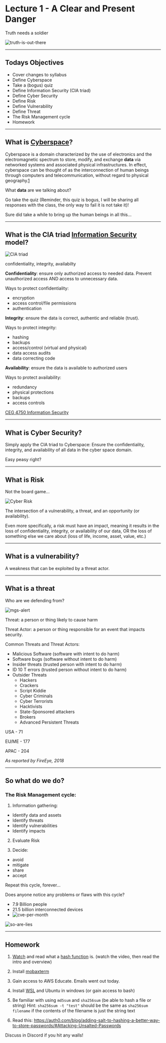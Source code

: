 # Lecture 1 - A Clear and Present Danger

Truth needs a soldier

![truth-is-out-there](https://raw.githubusercontent.com/mkijowski/ceg3400/master/intro-and-overview/imgs/the-truth-is-out-there-x-files.jpg)

---

## Todays Objectives
* Cover changes to syllabus
* Define Cyberspace
* Take a (bogus) quiz
* Define Information Security (CIA triad)
* Define Cyber Security
* Define Risk
* Define Vulnerability
* Define Threat
* The Risk Management cycle
* Homework

---

## What is [Cyberspace](https://en.wikipedia.org/wiki/Cyberspace)?

Cyberspace is a domain characterized by the use of electronics and the electromagnetic spectrum to store, modify,
and exchange **data** via networked systems and associated physical infrastructures. In effect, cyberspace can be
thought of as the interconnection of human beings through computers and telecommunication, without regard to
physical geography.[1](http://searchsoa.techtarget.com/definition/cyberspace)

What **data** are we talking about?

Go take the quiz (Reminder, this quiz is bogus, I will be sharing all responses with the class, the only way to fail it is not take it)!

Sure did take a while to bring up the human beings in all this...

---

## What is the CIA triad [Information Security](https://en.wikipedia.org/wiki/Information_security) model?

![CIA triad](https://raw.githubusercontent.com/mkijowski/ceg3400/master/intro-and-overview/imgs/CIA-Triad-confidentiality-integrity-availability.png)

confidentiality, integrity, availabilty

**Confidentiality**: ensure only authorized access to needed data.  Prevent unauthorized access AND access to unnecessary data.

Ways to protect confidentiality: 
* encryption
* access control/file permissions
* authentication

**Integrity**: ensure the data is correct, authentic and reliable (trust).

Ways to protect integrity:
* hashing
* backups
* access/control (virtual and physical)
* data access audits
* data correcting code

**Availability**: ensure the data is available to authorized users

Ways to protect availability:
* redundancy
* physical protections
* backups
* access controls

[CEG 4750 Information Security](https://catalog.wright.edu/preview_course_nopop.php?catoid=17&coid=95990)

---

## What is Cyber Security?

Simply apply the CIA triad to Cyberspace: Ensure the confidentiality,
integrity, and availability of all data in the cyber space domain.

Easy peasy right?


---

## What is Risk
Not the board game...

![Cyber Risk](https://raw.githubusercontent.com/mkijowski/ceg3400/master/intro-and-overview/imgs/risk.jpg)

The intersection of a vulnerability, a threat, and an opportunity (or availability).

Even more specifically, a risk must have an impact, meaning it results in the 
loss of confidentiality, integrity, or availability of our data, OR the loss
of something else we care about (loss of life, income, asset, value, etc.) 

---

## What is a vulnerability?

A weakness that can be exploited by a threat actor.

---

## What is a threat 
Who are we defending from?

![mgs-alert](https://raw.githubusercontent.com/mkijowski/ceg3400/master/intro-and-overview/imgs/threat.jpeg)

Threat: a person or thing likely to cause harm

Threat Actor: a person or thing responsible for an event that impacts security.

Common Threats and Threat Actors:
* Malicious Software (software with intent to do harm)
* Software bugs (software without intent to do harm)
* Insider threats (trusted person with intent to do harm)
* ID 10 T errors (trusted person without intent to do harm)
* Outsider Threats
  * Hackers
  * Crackers
  * Script Kiddie
  * Cyber Criminals
  * Cyber Terrorists
  * Hacktivists
  * State-Sponsored attackers
  * Brokers
  * Advanced Persistent Threats

USA - 71

EU/ME - 177

APAC - 204

*As reported by FireEye, 2018*

---

## So what do we do?

### The Risk Management cycle:

1. Information gathering:
  * Identify data and assets
  * Identify threats
  * Identify vulnerabilities
  * Identify impacts

2. Evaluate Risk

3. Decide:
  * avoid
  * mitigate
  * share
  * accept

Repeat this cycle, forever...

Does anyone notice any problems or flaws with this cycle?

* 7.9 Billion people
* 21.5 billion interconnected devices
* ![cve-per-month](https://raw.githubusercontent.com/mkijowski/ceg3400/master/intro-and-overview/imgs/cves-per-year-month.png)

![so-are-lies](https://raw.githubusercontent.com/mkijowski/ceg3400/master/intro-and-overview/imgs/Truth-is-out-there-but-so-are-lies.jpg)


---

## Homework
1. [Watch](https://www.youtube.com/watch?v=2BldESGZKB8) and read what a [hash function](https://en.wikipedia.org/wiki/Hash_function) is. (watch the video, then read the intro and overview)

2. Install [mobaxterm](https://download.mobatek.net/2122021051924233/MobaXterm_Installer_v21.2.zip)

3. Gain access to AWS Educate.  Emails went out today.

4. Install [WSL](https://docs.microsoft.com/en-us/windows/wsl/install-win10) and Ubuntu in windows (or gain access to bash)

5. Be familiar with using `md5sum` and `sha256sum` (be able to hash a file or string)  Hint:  `sha256sum -t "test"` should be the same as `sha256sum filename` if the contents of the filename is just the string text

6. Read this: https://auth0.com/blog/adding-salt-to-hashing-a-better-way-to-store-passwords/#Attacking-Unsalted-Passwords


Discuss in Discord if you hit any walls!

